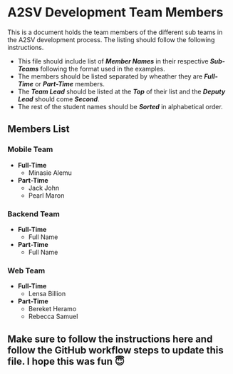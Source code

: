 # A2SV Development Team Members

This is a document holds the team members of the different sub teams in the A2SV development process. The listing should follow the following instructions.
* This file should include list of ***Member Names*** in their respective ***Sub-Teams*** following the format used in the examples.
* The members should be listed separated by wheather they are ***Full-Time*** or ***Part-Time*** members.
* The ***Team Lead*** should be listed at the ***Top*** of their list and the ***Deputy Lead*** should come ***Second***.
* The rest of the student names should be ***Sorted*** in alphabetical order.

## Members List
### Mobile Team
* **Full-Time**
  * Minasie Alemu
* **Part-Time**
  * Jack John
  * Pearl Maron

### Backend Team
* **Full-Time**
  * Full Name
* **Part-Time**
  * Full Name


### Web Team
* **Full-Time** 
  * Lensa Billion 
* **Part-Time**
    * Bereket Heramo
    * Rebecca Samuel



## Make sure to follow the instructions here and follow the GitHub workflow steps to update this file. I hope this was fun 😇
